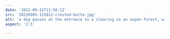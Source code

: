 ```yaml
---
date: '2022-09-12T11:56:12'
src: '20220905-115612-crested-butte.jpg'
alt: 'a dog pauses at the entrance to a clearing in an aspen forest, with a trail curving ahead'
aspect: '2:3'

---
```

